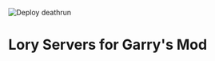 ![Deploy deathrun](https://github.com/ceifa/lory-gmod-servers/workflows/Deploy%20deathrun/badge.svg?branch=master)

# Lory Servers for Garry's Mod
